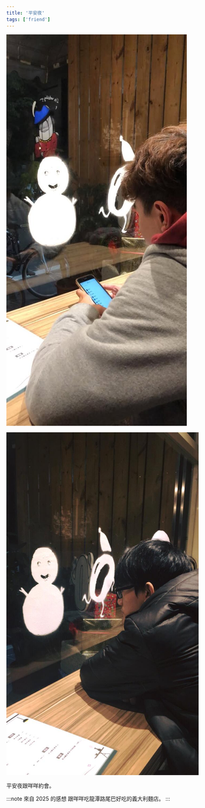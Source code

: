 ```yaml
---
title: '平安夜'
tags: ['friend']
---
```

![img](./img_ig/201712/001.jpg)

![img](./img_ig/201712/002.jpg)

平安夜跟咩咩約會。

:::note 來自 2025 的感想
跟咩咩吃龍潭路尾巴好吃的義大利麵店。
:::